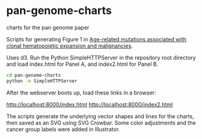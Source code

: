 # pan-genome-charts
charts for the pan genome paper

Scripts for generating Figure 1 in [Age-related mutations associated with clonal hematopoietic expansion and malignancies](http://www-ncbi-nlm-nih-gov.libproxy.wustl.edu/pubmed/25326804).

Uses d3. Run the Python SimpleHTTPServer in the repository root directory and load index.html for Panel A, and index2.html for Panel B.

```bash
cd pan-genome-charts
python -m SimpleHTTPServer
```

After the webserver boots up, load these links in a browser:

[http://localhost:8000/index.html](http://localhost:8000/index.html)
[http://localhost:8000/index2.html](http://localhost:8000/index2.html)

The scripts generate the underlying vector shapes and lines for the charts, then saved as an SVG using SVG Crowbar. Some color adjustments and the cancer group labels were added in Illustrator.

